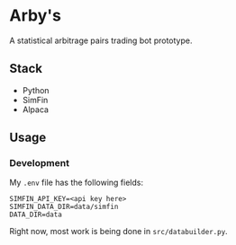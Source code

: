 # Arby's

A statistical arbitrage pairs trading bot prototype.

## Stack
- Python
- SimFin
- Alpaca

## Usage

### Development

My `.env` file has the following fields:

```env
SIMFIN_API_KEY=<api key here>
SIMFIN_DATA_DIR=data/simfin
DATA_DIR=data
```

Right now, most work is being done in `src/databuilder.py`.

